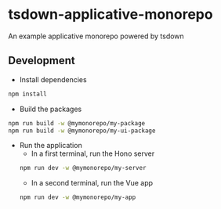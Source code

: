 # tsdown-applicative-monorepo
An example applicative monorepo powered by tsdown

## Development

- Install dependencies
```bash
npm install
```

- Build the packages
```bash
npm run build -w @mymonorepo/my-package
npm run build -w @mymonorepo/my-ui-package
```

- Run the application
  - In a first terminal, run the Hono server
  ```bash
  npm run dev -w @mymonorepo/my-server
  ```
  - In a second terminal, run the Vue app
  ```bash
  npm run dev -w @mymonorepo/my-app
  ```
